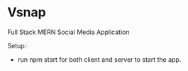 # Vsnap
Full Stack MERN Social Media Application

Setup:
- run npm start for both client and server to start the app.
